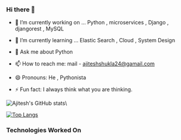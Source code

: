 ### Hi there 👋
- 🔭 I’m currently working on ... Python , microservices , Django , djangorest , MySQL 
- 🌱 I’m currently learning ... Elastic Search , Cloud , System Design

- 💬 Ask me about Python
- 📫 How to reach me: mail - ajiteshshukla24@gamail.com 
- 😄 Pronouns: He , Pythonista
- ⚡ Fun fact: I always think what you are thinking.

![Ajitesh's GitHub stats](https://github-readme-stats.vercel.app/api?username=Ajiteshrock&how_icons=true&theme=radical)\

[![Top Langs](https://github-readme-stats.vercel.app/api/top-langs/?username=Ajiteshrock)](https://github.com/Ajiteshrock/github-readme-stats)

### Technologies Worked On
